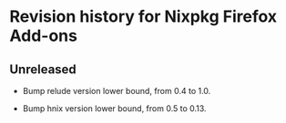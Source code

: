 # Revision history for Nixpkg Firefox Add-ons

## Unreleased

* Bump relude version lower bound, from 0.4 to 1.0.

* Bump hnix version lower bound, from 0.5 to 0.13.
